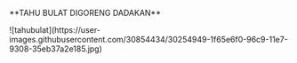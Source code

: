 <p text-align="center"> **TAHU BULAT DIGORENG DADAKAN** </P>

<p text-align="center"> ![tahubulat](https://user-images.githubusercontent.com/30854434/30254949-1f65e6f0-96c9-11e7-9308-35eb37a2e185.jpg) </p>
